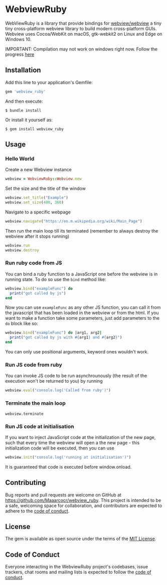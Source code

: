 # WebviewRuby

WebViewRuby is a library that provide bindings for [webview/webview](https://github.com/webview/webview) a tiny tiny cross-platform webview library to build modern cross-platform GUIs. Webview uses Cocoa/WebKit on macOS, gtk-webkit2 on Linux and Edge on Windows 10.

IMPORTANT: Compilation may not work on windows right now. Follow the progress [here](https://github.com/Maaarcocr/webview_ruby/issues/1)

## Installation

Add this line to your application's Gemfile:

```ruby
gem 'webview_ruby'
```

And then execute:

    $ bundle install

Or install it yourself as:

    $ gem install webview_ruby

## Usage

### Hello World

Create a new Webview instance 

```ruby
webview = WebviewRuby::Webview.new
```

Set the size and the title of the window

```ruby
webview.set_title("Example")
webview.set_size(480, 360)
```

Navigate to a specific webpage

```ruby
webview.navigate("https://en.m.wikipedia.org/wiki/Main_Page")
```

Then run the main loop till its terminated (remember to always destroy the webview after it stops running)

```ruby
webview.run
webview.destroy
```

### Run ruby code from JS

You can bind a ruby function to a JavaScript one before the webview is in running state. To do so use the `bind` method like:

```ruby
webview.bind("exampleFunc") do
  print("got called by js")
end
```

Now you can use `exampleFunc` as any other JS function, you can call it from the javascript that has been loaded in the webview or
from the html. If you want to make a function take some parameters, just add parameters to the `do` block like so: 

```ruby
webview.bind("exampleFunc") do |arg1, arg2|
  print("got called by js with #{arg1} and #{arg2}")
end
```

You can only use positional arguments, keyword ones wouldn't work.

### Run JS code from ruby

You can invoke JS code to be run asynchrounously (the result of the execution won't be returned to you) by running

```ruby
webview.eval("console.log('Called from ruby')")
```

### Terminate the main loop

```
webview.terminate
```

### Run JS code at initialisation

If you want to inject JavaScript code at the initialization of the new page, such that every time the webview will open a the new page - this initialization code will be executed, then you can use

```ruby
webview.init("console.log('running at initialisation')")
```

It is guaranteed that code is executed before window.onload.

## Contributing

Bug reports and pull requests are welcome on GitHub at https://github.com/Maaarcocr/webview_ruby. This project is intended to be a safe, welcoming space for collaboration, and contributors are expected to adhere to the [code of conduct](https://github.com/[USERNAME]/webview_ruby/blob/master/CODE_OF_CONDUCT.md).

## License

The gem is available as open source under the terms of the [MIT License](https://opensource.org/licenses/MIT).

## Code of Conduct

Everyone interacting in the WebviewRuby project's codebases, issue trackers, chat rooms and mailing lists is expected to follow the [code of conduct](https://github.com/[USERNAME]/webview_ruby/blob/master/CODE_OF_CONDUCT.md).
